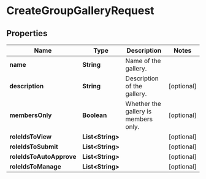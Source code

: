 

# CreateGroupGalleryRequest


## Properties

Name | Type | Description | Notes
------------ | ------------- | ------------- | -------------
**name** | **String** | Name of the gallery. | 
**description** | **String** | Description of the gallery. |  [optional]
**membersOnly** | **Boolean** | Whether the gallery is members only. |  [optional]
**roleIdsToView** | **List&lt;String&gt;** |  |  [optional]
**roleIdsToSubmit** | **List&lt;String&gt;** |  |  [optional]
**roleIdsToAutoApprove** | **List&lt;String&gt;** |  |  [optional]
**roleIdsToManage** | **List&lt;String&gt;** |  |  [optional]



